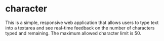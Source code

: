 # character
This is a simple, responsive web application that allows users to type text into a textarea and see real-time feedback on the number of characters typed and remaining. The maximum allowed character limit is 50.
